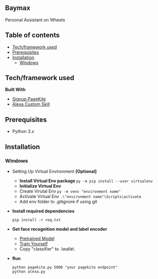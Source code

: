 ## Baymax
Personal Assistant on Wheels

## Table of contents
- [Tech/framework used](#Tech/framework-used)
- [Prerequisites](#Prerequisites)
- [Installation](#Installation)
   - [Windows](#Windows)

## Tech/framework used
<b>Built With</b>
* [Signup PageKite](http://pagekite.net/)
* [Alexa Custom Skill](https://developer.amazon.com/en-US/alexa)

## Prerequisites
- Python 3.x

## Installation
### Windows
* Setting Up Virtual Environment <b>[Optional]</b>
  * <b>Install Virtual Env package </b>```py -m pip install --user virtualenv```
  * <b>Initialize Virtual Env </b>   
   * Create Virutal Env ```py -m venv "environment name"```
   * Activate Virtual Env ```.\"environment name"\Scripts\activate```
   * Add env folder to .gitignore if using git
* <b>Install required dependencies</b>
   ```
   pip install -r req.txt  
   ```
* <b>Get face recognition model and label encoder </b>
   - [Pretrained Model](https://github.com/pratikksahu/walle/tree/recognizer)
   - [Train Yourself](https://github.com/pratikksahu/walle/tree/train_model)
   - Copy "classifier" to .\walle\

* <b>Run</b>
   ```
   python pagekite.py 5000 "your pagekite endpoint"
   python alexa.py
   ```
   
   
